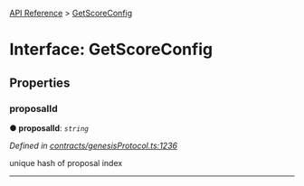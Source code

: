[API Reference](../README.md) > [GetScoreConfig](../interfaces/GetScoreConfig.md)



# Interface: GetScoreConfig


## Properties
<a id="proposalId"></a>

###  proposalId

**●  proposalId**:  *`string`* 

*Defined in [contracts/genesisProtocol.ts:1236](https://github.com/daostack/arc.js/blob/616f6e7/lib/contracts/genesisProtocol.ts#L1236)*



unique hash of proposal index




___


